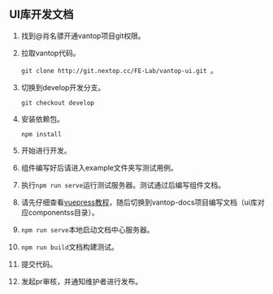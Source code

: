 ## UI库开发文档

1. 找到@肖名骠开通vantop项目git权限。

2. 拉取vantop代码。

   `git clone http://git.nextop.cc/FE-Lab/vantop-ui.git `。

3. 切换到develop开发分支。

   `git checkout develop`

4. 安装依赖包。

   `npm install`

5. 开始进行开发。

6. 组件编写好后请进入example文件夹写测试用例。

7. 执行`npm run serve`运行测试服务器。测试通过后编写组件文档。

8. 请先仔细查看[vuepress教程](https://vuepress.vuejs.org/zh/)，随后切换到vantop-docs项目编写文档（ui库对应componentss目录）。

9. `npm run serve`本地启动文档中心服务器。

10. `npm run build`文档构建测试。

11. 提交代码。

12. 发起pr审核，并通知维护者进行发布。
